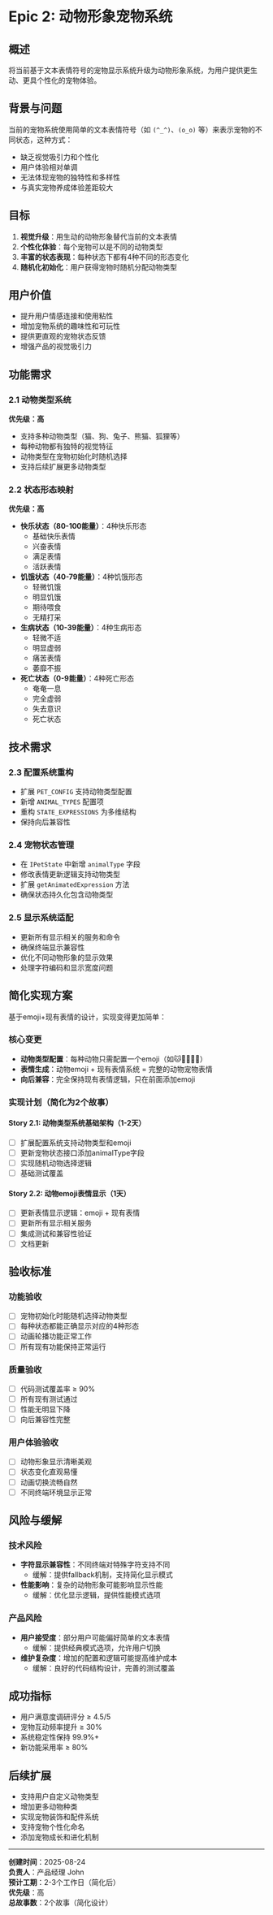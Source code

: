 # Epic 2: 动物形象宠物系统

## 概述
将当前基于文本表情符号的宠物显示系统升级为动物形象系统，为用户提供更生动、更具个性化的宠物体验。

## 背景与问题
当前的宠物系统使用简单的文本表情符号（如 `(^_^)`、`(o_o)` 等）来表示宠物的不同状态，这种方式：
- 缺乏视觉吸引力和个性化
- 用户体验相对单调
- 无法体现宠物的独特性和多样性
- 与真实宠物养成体验差距较大

## 目标
1. **视觉升级**：用生动的动物形象替代当前的文本表情
2. **个性化体验**：每个宠物可以是不同的动物类型
3. **丰富的状态表现**：每种状态下都有4种不同的形态变化
4. **随机化初始化**：用户获得宠物时随机分配动物类型

## 用户价值
- 提升用户情感连接和使用粘性
- 增加宠物系统的趣味性和可玩性
- 提供更直观的宠物状态反馈
- 增强产品的视觉吸引力

## 功能需求

### 2.1 动物类型系统
**优先级：高**
- 支持多种动物类型（猫、狗、兔子、熊猫、狐狸等）
- 每种动物都有独特的视觉特征
- 动物类型在宠物初始化时随机选择
- 支持后续扩展更多动物类型

### 2.2 状态形态映射
**优先级：高**
- **快乐状态（80-100能量）**：4种快乐形态
  - 基础快乐表情
  - 兴奋表情
  - 满足表情
  - 活跃表情
- **饥饿状态（40-79能量）**：4种饥饿形态
  - 轻微饥饿
  - 明显饥饿
  - 期待喂食
  - 无精打采
- **生病状态（10-39能量）**：4种生病形态
  - 轻微不适
  - 明显虚弱
  - 痛苦表情
  - 萎靡不振
- **死亡状态（0-9能量）**：4种死亡形态
  - 奄奄一息
  - 完全虚弱
  - 失去意识
  - 死亡状态

## 技术需求

### 2.3 配置系统重构
- 扩展 `PET_CONFIG` 支持动物类型配置
- 新增 `ANIMAL_TYPES` 配置项
- 重构 `STATE_EXPRESSIONS` 为多维结构
- 保持向后兼容性

### 2.4 宠物状态管理
- 在 `IPetState` 中新增 `animalType` 字段
- 修改表情更新逻辑支持动物类型
- 扩展 `getAnimatedExpression` 方法
- 确保状态持久化包含动物类型

### 2.5 显示系统适配
- 更新所有显示相关的服务和命令
- 确保终端显示兼容性
- 优化不同动物形象的显示效果
- 处理字符编码和显示宽度问题

## 简化实现方案

基于emoji+现有表情的设计，实现变得更加简单：

### 核心变更
- **动物类型配置**：每种动物只需配置一个emoji（如🐱🐶🐰🐼🦊）
- **表情生成**：动物emoji + 现有表情系统 = 完整的动物宠物表情
- **向后兼容**：完全保持现有表情逻辑，只在前面添加emoji

### 实现计划（简化为2个故事）

#### Story 2.1: 动物类型系统基础架构（1-2天）
- [ ] 扩展配置系统支持动物类型和emoji
- [ ] 更新宠物状态接口添加animalType字段
- [ ] 实现随机动物选择逻辑
- [ ] 基础测试覆盖

#### Story 2.2: 动物emoji表情显示（1天）
- [ ] 更新表情显示逻辑：emoji + 现有表情
- [ ] 更新所有显示相关服务
- [ ] 集成测试和兼容性验证
- [ ] 文档更新

## 验收标准

### 功能验收
- [ ] 宠物初始化时能随机选择动物类型
- [ ] 每种状态都能正确显示对应的4种形态
- [ ] 动画轮播功能正常工作
- [ ] 所有现有功能保持正常运行

### 质量验收
- [ ] 代码测试覆盖率 ≥ 90%
- [ ] 所有现有测试通过
- [ ] 性能无明显下降
- [ ] 向后兼容性完整

### 用户体验验收
- [ ] 动物形象显示清晰美观
- [ ] 状态变化直观易懂
- [ ] 动画切换流畅自然
- [ ] 不同终端环境显示正常

## 风险与缓解

### 技术风险
- **字符显示兼容性**：不同终端对特殊字符支持不同
  - 缓解：提供fallback机制，支持简化显示模式
- **性能影响**：复杂的动物形象可能影响显示性能
  - 缓解：优化显示逻辑，提供性能模式选项

### 产品风险
- **用户接受度**：部分用户可能偏好简单的文本表情
  - 缓解：提供经典模式选项，允许用户切换
- **维护复杂度**：增加的配置和逻辑可能提高维护成本
  - 缓解：良好的代码结构设计，完善的测试覆盖

## 成功指标
- 用户满意度调研评分 ≥ 4.5/5
- 宠物互动频率提升 ≥ 30%
- 系统稳定性保持 99.9%+
- 新功能采用率 ≥ 80%

## 后续扩展
- 支持用户自定义动物类型
- 增加更多动物种类
- 实现宠物装饰和配件系统
- 支持宠物个性化命名
- 添加宠物成长和进化机制

---
**创建时间**：2025-08-24  
**负责人**：产品经理 John  
**预计工期**：2-3个工作日（简化后）  
**优先级**：高  
**总故事数**：2个故事（简化设计）
